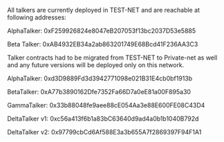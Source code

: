 All talkers are currently deployed in TEST-NET and are reachable at following addresses:

AlphaTalker:
0xF259926824e8047eB207053f13bc2037D53e5885

Beta Talker:
0xAB4932EB34a2ab863201749E68Bcd41F236AA3C3

Talker contracts had to be migrated from TEST-NET to Private-net as well and any future versions will be deployed only on this network.

AlphaTalker:
0xd3D9889Fd3d3942771098e021B31E4cb0bf1913b

BetaTalker:
0xA77b3890162Dfe7352Fa66D7a0eE81a00F895a30

GammaTalker:
0x33b88048fe9aee88cE054Aa3e88E600FE08C43D4

DeltaTalker v1:
0xc56a413f6b1a83bC63640d9ad4a0b1b1040B792d

DeltaTalker v2:
0x97799cbCd6Af588E3a3b655A7f2869397F94F1A1
